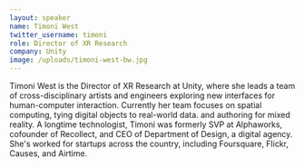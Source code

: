 ```yaml
---
layout: speaker
name: Timoni West
twitter_username: timoni
role: Director of XR Research
company: Unity
image: /uploads/timoni-west-bw.jpg
---
```


Timoni West is the Director of XR Research at Unity, where she leads a team of cross-disciplinary artists and engineers exploring new interfaces for human-computer interaction. Currently her team focuses on spatial computing, tying digital objects to real-world data. and authoring for mixed reality. A longtime technologist, Timoni was formerly SVP at Alphaworks, cofounder of Recollect, and CEO of Department of Design, a digital agency. She's worked for startups across the country, including Foursquare, Flickr, Causes, and Airtime.
